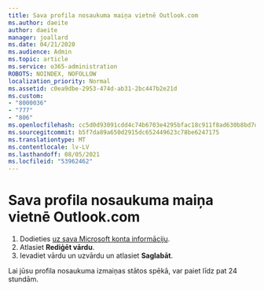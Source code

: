 ```yaml
---
title: Sava profila nosaukuma maiņa vietnē Outlook.com
ms.author: daeite
author: daeite
manager: joallard
ms.date: 04/21/2020
ms.audience: Admin
ms.topic: article
ms.service: o365-administration
ROBOTS: NOINDEX, NOFOLLOW
localization_priority: Normal
ms.assetid: c0ea9dbe-2953-474d-ab31-2bc447b2e21d
ms.custom:
- "8000036"
- "777"
- "806"
ms.openlocfilehash: cc5d0d93091cdd4c74b6703e4295bfac18c911f8ad630b8bd7db5a17b1ffb9d0
ms.sourcegitcommit: b5f7da89a650d2915dc652449623c78be6247175
ms.translationtype: MT
ms.contentlocale: lv-LV
ms.lasthandoff: 08/05/2021
ms.locfileid: "53962462"
---
```

# <a name="change-your-profile-name-in-outlookcom"></a>Sava profila nosaukuma maiņa vietnē Outlook.com

1. Dodieties [uz sava Microsoft konta informāciju](https://go.microsoft.com/fwlink/p/?linkid=860841).
2. Atlasiet **Rediģēt vārdu**.
3. Ievadiet vārdu un uzvārdu un atlasiet **Saglabāt**.

Lai jūsu profila nosaukuma izmaiņas stātos spēkā, var paiet līdz pat 24 stundām.